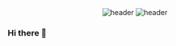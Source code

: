 

<div align="center">
  <img src="https://www.pwabunga.com/github/pwa-bunga-intro.jpg" alt="header"/>
  <img src="https://www.pwabunga.com/github/pwa-bunga-features-title.jpg" alt="header"/>
</div>

### Hi there 👋












<!--
**PwaBunga/PwaBunga** is a ✨ _special_ ✨ repository because its `README.md` (this file) appears on your GitHub profile.


Here are some ideas to get you started:

- 🔭 I’m currently working on ...
- 🌱 I’m currently learning ...
- 👯 I’m looking to collaborate on ...
- 🤔 I’m looking for help with ...
- 💬 Ask me about ...
- 📫 How to reach me: ...
- 😄 Pronouns: ...
- ⚡ Fun fact: ...
-->
